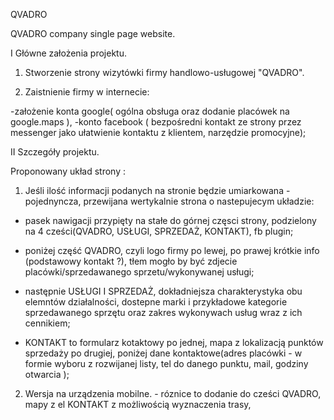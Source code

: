  QVADRO
 
 QVADRO company single page website.

I Główne założenia projektu.

  1. Stworzenie strony wizytówki firmy handlowo-usługowej "QVADRO".
  
  2. Zaistnienie firmy w internecie:
  
  -założenie konta google( ogólna obsługa oraz dodanie placówek na google.maps ),
  -konto facebook ( bezpośredni kontakt ze strony przez messenger jako ułatwienie kontaktu z klientem, narzędzie promocyjne);

II Szczegóły projektu.    
    
 Proponowany układ strony :
    
  1. Jeśli ilość informacji podanych na stronie będzie umiarkowana - pojednyncza, przewijana wertykalnie strona o nastepujecym układzie:
    
   - pasek nawigacji przypięty na stałe do górnej częsci strony, podzielony na 4 cześci(QVADRO, USŁUGI, SPRZEDAŻ, KONTAKT), fb plugin;
   
   - poniżej część QVADRO, czyli logo firmy po lewej, po prawej krótkie info (podstawowy kontakt ?), tłem mogło by być zdjecie placówki/sprzedawanego sprzetu/wykonywanej     usługi;
   
   - następnie USŁUGI I SPRZEDAŻ, dokładniejsza charakterystyka obu elemntów działalności, dostepne marki i przykładowe kategorie sprzedawanego sprzętu oraz zakres wykonywach usług wraz z ich cennikiem;
   
   - KONTAKT to formularz kotaktowy po jednej, mapa z lokalizacją punktów sprzedaży po drugiej, poniżej dane kontaktowe(adres placówki - w formie wyboru z rozwijanej listy, 
    tel do danego punktu, mail, godziny otwarcia );
      
  2. Wersja na urządzenia mobilne.
    - róznice to dodanie do cześci QVADRO, mapy z el KONTAKT z możliwością wyznaczenia trasy,  
  